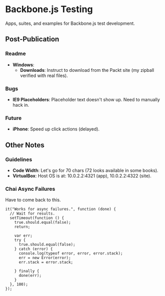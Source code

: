 # Backbone.js Testing
Apps, suites, and examples for Backbone.js test development.


## Post-Publication
### Readme
* **Windows**:
  * **Downloads**: Instruct to download from the Packt site (my zipball
    verified with real files).

### Bugs
* **IE9 Placeholders**: Placeholder text doesn't show up. Need to manually
  hack in.

### Future
* **iPhone**: Speed up click actions (delayed).

## Other Notes
### Guidelines
* **Code Width**: Let's go for 70 chars (72 looks available in some books).
* **VirtualBox**: Host OS is at: 10.0.2.2:4321 (app), 10.0.2.2:4322 (site).

### Chai Async Failures
Have to come back to this.

    it("Works for async failures.", function (done) {
      // Wait for results.
      setTimeout(function () {
        true.should.equal(false);
        return;

        var err;
        try {
          true.should.equal(false);
        } catch (error) {
          console.log(typeof error, error, error.stack);
          err = new Error(error);
          err.stack = error.stack;

        } finally {
          done(err);
        }
      }, 100);
    });

